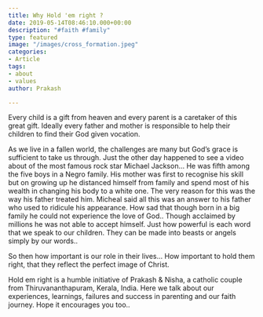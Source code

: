```yaml
---
title: Why Hold 'em right ?
date: 2019-05-14T08:46:10.000+00:00
description: "#faith #family"
type: featured
image: "/images/cross_formation.jpeg"
categories:
- Article
tags:
- about
- values
author: Prakash

---
```

Every child is a gift from heaven and every parent is a caretaker of this great gift. Ideally every father and mother is responsible to help their children to find their God given vocation.

As we live in a fallen world, the challenges are many but God’s grace is sufficient to take us through. Just the other day happened to see a video about  of the most famous rock star Michael Jackson... He was fifth among the five boys in a Negro family. His mother was first to recognise his skill but on growing up he distanced himself from family and spend most of his wealth in changing his body to a white one. The very reason for this was the way his father treated him. Micheal said all this was an answer to his father who used to ridicule his appearance. How sad that though born in a big family he could not experience the love of God.. Though acclaimed by millions he was not able to accept himself. Just how powerful is each word that we speak to our children. They can be made into beasts or angels simply by our words..

So then how important is our role in their lives... How important to hold them right, that they reflect the perfect image of Christ.

Hold em right is a humble initiative of Prakash & Nisha, a catholic couple from Thiruvananthapuram, Kerala, India. Here we talk about our experiences, learnings, failures and success in parenting and our faith journey. Hope it encourages you too..